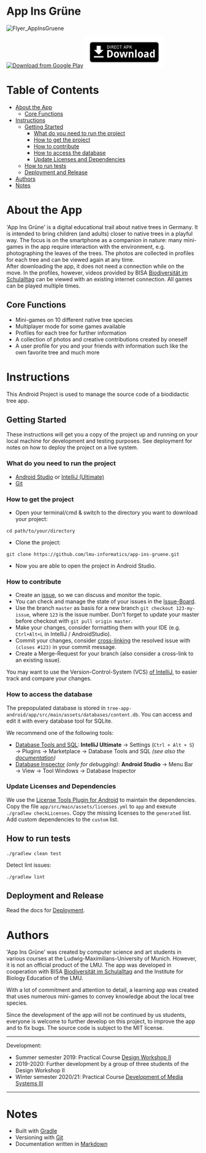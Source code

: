 # App Ins Grüne
![Flyer_AppInsGruene](https://user-images.githubusercontent.com/18674912/117980915-bb7af180-b334-11eb-9fa0-0e376b4a9583.jpg)  

<!--
[<img src="https://f-droid.org/badge/get-it-on.png"
      alt="Get it on F-Droid"
      height="80">](https://f-droid.org/repository/browse/?fdid=de.lmu.treeapp)
-->
[<img src="https://play.google.com/intl/en_us/badges/images/generic/en_badge_web_generic.png"
alt="Download from Google Play"
height="80">](https://play.google.com/store/apps/details?id=de.lmu.treeapp)
[<img src=".github/assets/direct-apk-download.png"
alt="Direct apk download"
height="80">](https://github.com/lmu-informatics/app-ins-gruene/releases/latest)

# Table of Contents
- [About the App](#about-the-App)
  - [Core Functions](#core-Functions)
- [Instructions](#instructions)
  - [Getting Started](#getting-started)
    - [What do you need to run the project](#what-do-you-need-to-run-the-project)
    - [How to get the project](#how-to-get-the-project)
    - [How to contribute](#how-to-contribute)
    - [How to access the database](#how-to-access-the-database)
    - [Update Licenses and Dependencies](#update-Licenses-and-Dependencies)
  - [How to run tests](#how-to-run-tests)
  - [Deployment and Release](#deployment-and-release)
- [Authors](#authors)
- [Notes](#notes)

# About the App  
'App Ins Grüne' is a digital educational trail about native trees in Germany. It is intended to bring children (and adults) closer to native trees in a playful way. The focus is on the smartphone as a companion in nature: many mini-games in the app require interaction with the environment, e.g. photographing the leaves of the trees. The photos are collected in profiles for each tree and can be viewed again at any time.  
After downloading the app, it does not need a connection while on the move. In the profiles, however, videos provided by BISA [Biodiversität im Schulalltag](https://www.bisa100.de/) can be viewed with an existing internet connection. All games can be played multiple times.  

## Core Functions
- Mini-games on 10 different native tree species
- Multiplayer mode for some games available
- Profiles for each tree for further information
- A collection of photos and creative contributions created by oneself
- A user profile for you and your friends with information such like the own favorite tree and much more  

# Instructions
This Android Project is used to manage the source code of a biodidactic tree app.

## Getting Started
These instructions will get you a copy of the project up and running on your local machine for development and testing purposes. 
See deployment for notes on how to deploy the project on a live system.

### What do you need to run the project
- [Android Studio](https://developer.android.com/studio) or [IntelliJ (Ultimate)](https://www.jetbrains.com/idea/download)
- [Git](https://git-scm.com/)

### How to get the project
- Open your terminal/cmd & switch to the directory you want to download your project: 
```
cd path/to/your/directory
```
- Clone the project: 
```
git clone https://github.com/lmu-informatics/app-ins-gruene.git
```
- Now you are able to open the project in Android Studio.

### How to contribute
- Create an [issue](https://github.com/lmu-informatics/app-ins-gruene/issues), so we can discuss and monitor the topic.
- You can check and manage the state of your issues in the [Issue-Board](https://github.com/lmu-informatics/app-ins-gruene/projects). 
- Use the branch `master` as basis for a new branch `git checkout 123-my-issue`, where `123` is the issue number. Don't forget to update your master before checkout with `git pull origin master`.
- Make your changes, consider formatting them with your IDE (e.g. `Ctrl+Alt+L` in IntelliJ / AndroidStudio).
- Commit your changes, consider [cross-linking](https://docs.github.com/en/github/managing-your-work-on-github/linking-a-pull-request-to-an-issue) the resolved issue with `(closes #123)` in your commit message.
- Create a Merge-Request for your branch (also consider a cross-link to an existing issue).

You may want to use the Version-Control-System (VCS) [of IntelliJ](https://www.jetbrains.com/help/idea/version-control-integration.html), to easier track and compare your changes.

### How to access the database
The prepopulated database is stored in `tree-app-android/app/src/main/assets/databases/content.db`. You can access and edit it with every database tool for SQLite.

We recommend one of the following tools:
- [Database Tools and SQL](https://www.jetbrains.com/help/idea/relational-databases.html): **IntelliJ Ultimate** → Settings (`Ctrl + Alt + S`) → Plugins → Marketplace → Database Tools and SQL _(see also the [documentation](https://www.jetbrains.com/help/idea/accessing-android-sqllite-databases-from-product.html))_
- [Database Inspector](https://developer.android.com/studio/inspect/database) _(only for debugging)_: **Android Studio** → Menu Bar → View → Tool Windows → Database Inspector

### Update Licenses and Dependencies
We use the [License Tools Plugin for Android](https://github.com/cookpad/LicenseToolsPlugin) to maintain the dependencies. Copy the file `app/src/main/assets/licenses.yml` to `app` and exexute `./gradlew checkLicenses`. Copy the missing licenses to the `generated` list. Add custom dependencies to the `custom` list.

## How to run tests
```
./gradlew clean test
```

Detect lint issues:
```
./gradlew lint
```

## Deployment and Release
Read the docs for [Deployment](docs/playstore/Deployment.md).

# Authors
'App Ins Grüne' was created by computer science and art students in various courses at the Ludwig-Maximilians-University of Munich. However, it is not an official product of the LMU. The app was developed in cooperation with BISA [Biodiversität im Schulalltag](https://www.bisa100.de/) and the Institute for Biology Education of the LMU.     

With a lot of commitment and attention to detail, a learning app was created that uses numerous mini-games to convey knowledge about the local tree species.  

Since the development of the app will not be continued by us students, everyone is welcome to further develop on this project, to improve the app and to fix bugs. The source code is subject to the MIT license.  

***
Development:  
- Summer semester 2019: Practical Course [Design Workshop II](http://www.medien.ifi.lmu.de/lehre/ss19/dw2/)
- 2019-2020: Further development by a group of three students of the Design Workshop II
- Winter semester 2020/21: Practical Course [Development of Media Systems III](https://www.medien.ifi.lmu.de/lehre/ws2021/pem3/)
***

# Notes
- Built with [Gradle](https://gradle.org/) 
- Versioning with [Git](http://git.org/)
- Documentation written in [Markdown](https://guides.github.com/features/mastering-markdown/)
